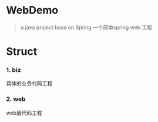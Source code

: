 WebDemo
===
> a java project base on Spring 
> 一个简单spring web 工程

Struct
===
### 1. biz

具体的业务代码工程

### 2. web

web层代码工程
